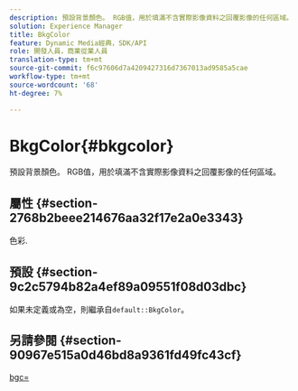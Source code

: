 ```yaml
---
description: 預設背景顏色。 RGB值，用於填滿不含實際影像資料之回覆影像的任何區域。
solution: Experience Manager
title: BkgColor
feature: Dynamic Media經典，SDK/API
role: 開發人員，商業從業人員
translation-type: tm+mt
source-git-commit: f6c97606d7a4209427316d7367013ad9585a5cae
workflow-type: tm+mt
source-wordcount: '68'
ht-degree: 7%

---
```



# BkgColor{#bkgcolor}

預設背景顏色。 RGB值，用於填滿不含實際影像資料之回覆影像的任何區域。

## 屬性 {#section-2768b2beee214676aa32f17e2a0e3343}

色彩.

## 預設 {#section-9c2c5794b82a4ef89a09551f08d03dbc}

如果未定義或為空，則繼承自`default::BkgColor`。

## 另請參閱 {#section-90967e515a0d46bd8a9361fd49fc43cf}

[bgc=](../../../../../is-api/http-ref/image-serving-api-ref/c-http-protocol-reference/c-command-reference/r-bgc.md#reference-53376175f617446fbe5c69120f834b88)

